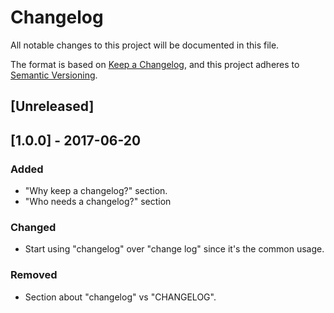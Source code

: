 # Changelog
All notable changes to this project will be documented in this file.

The format is based on [Keep a Changelog](https://keepachangelog.com/en/1.0.0/),
and this project adheres to [Semantic Versioning](https://semver.org/spec/v2.0.0.html).

## [Unreleased]

## [1.0.0] - 2017-06-20
### Added
- "Why keep a changelog?" section.
- "Who needs a changelog?" section

### Changed
- Start using "changelog" over "change log" since it's the common usage.

### Removed
- Section about "changelog" vs "CHANGELOG".